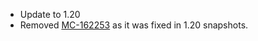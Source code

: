 - Update to 1.20
- Removed [MC-162253](https://bugs.mojang.com/browse/MC-162253) as it was fixed in 1.20 snapshots.
